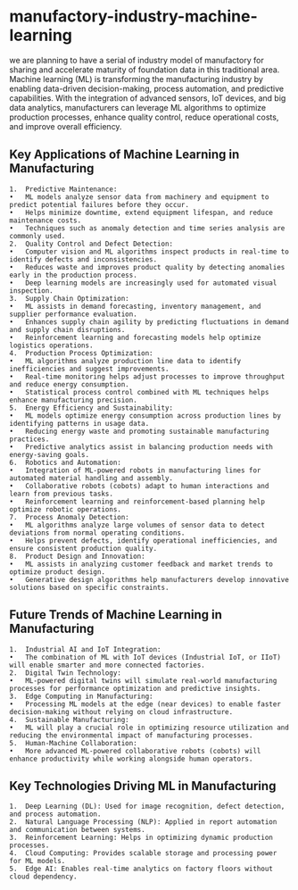 # manufactory-industry-machine-learning

we are planning to have a serial of industry model of manufactory for sharing and accelerate maturity of foundation data in this traditional area.
Machine learning (ML) is transforming the manufacturing industry by enabling data-driven decision-making, process automation, and predictive capabilities. With the integration of advanced sensors, IoT devices, and big data analytics, manufacturers can leverage ML algorithms to optimize production processes, enhance quality control, reduce operational costs, and improve overall efficiency.

## Key Applications of Machine Learning in Manufacturing
    1.	Predictive Maintenance:
	•	ML models analyze sensor data from machinery and equipment to predict potential failures before they occur.
	•	Helps minimize downtime, extend equipment lifespan, and reduce maintenance costs.
	•	Techniques such as anomaly detection and time series analysis are commonly used.
	2.	Quality Control and Defect Detection:
	•	Computer vision and ML algorithms inspect products in real-time to identify defects and inconsistencies.
	•	Reduces waste and improves product quality by detecting anomalies early in the production process.
	•	Deep learning models are increasingly used for automated visual inspection.
	3.	Supply Chain Optimization:
	•	ML assists in demand forecasting, inventory management, and supplier performance evaluation.
	•	Enhances supply chain agility by predicting fluctuations in demand and supply chain disruptions.
	•	Reinforcement learning and forecasting models help optimize logistics operations.
	4.	Production Process Optimization:
	•	ML algorithms analyze production line data to identify inefficiencies and suggest improvements.
	•	Real-time monitoring helps adjust processes to improve throughput and reduce energy consumption.
	•	Statistical process control combined with ML techniques helps enhance manufacturing precision.
	5.	Energy Efficiency and Sustainability:
	•	ML models optimize energy consumption across production lines by identifying patterns in usage data.
	•	Reducing energy waste and promoting sustainable manufacturing practices.
	•	Predictive analytics assist in balancing production needs with energy-saving goals.
	6.	Robotics and Automation:
	•	Integration of ML-powered robots in manufacturing lines for automated material handling and assembly.
	•	Collaborative robots (cobots) adapt to human interactions and learn from previous tasks.
	•	Reinforcement learning and reinforcement-based planning help optimize robotic operations.
	7.	Process Anomaly Detection:
	•	ML algorithms analyze large volumes of sensor data to detect deviations from normal operating conditions.
	•	Helps prevent defects, identify operational inefficiencies, and ensure consistent production quality.
	8.	Product Design and Innovation:
	•	ML assists in analyzing customer feedback and market trends to optimize product design.
	•	Generative design algorithms help manufacturers develop innovative solutions based on specific constraints.

## Future Trends of Machine Learning in Manufacturing
	1.	Industrial AI and IoT Integration:
	•	The combination of ML with IoT devices (Industrial IoT, or IIoT) will enable smarter and more connected factories.
	2.	Digital Twin Technology:
	•	ML-powered digital twins will simulate real-world manufacturing processes for performance optimization and predictive insights.
	3.	Edge Computing in Manufacturing:
	•	Processing ML models at the edge (near devices) to enable faster decision-making without relying on cloud infrastructure.
	4.	Sustainable Manufacturing:
	•	ML will play a crucial role in optimizing resource utilization and reducing the environmental impact of manufacturing processes.
	5.	Human-Machine Collaboration:
	•	More advanced ML-powered collaborative robots (cobots) will enhance productivity while working alongside human operators.

 ## Key Technologies Driving ML in Manufacturing
 	1.	Deep Learning (DL): Used for image recognition, defect detection, and process automation.
	2.	Natural Language Processing (NLP): Applied in report automation and communication between systems.
	3.	Reinforcement Learning: Helps in optimizing dynamic production processes.
	4.	Cloud Computing: Provides scalable storage and processing power for ML models.
	5.	Edge AI: Enables real-time analytics on factory floors without cloud dependency.
